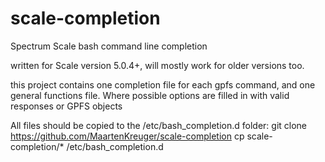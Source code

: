 # scale-completion
Spectrum Scale bash command line completion

written for Scale version 5.0.4+, will mostly work for older versions too.

this project contains one completion file for each gpfs command, and one general functions file. 
Where possible options are filled in with valid responses or GPFS objects

All files should be copied to the /etc/bash_completion.d folder:
git clone https://github.com/MaartenKreuger/scale-completion
cp scale-completion/* /etc/bash_completion.d
